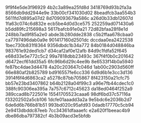 9f9f4e5de3f96929
4b2c3a89ea25fd8d
3418769d93b2fa3a
8566db9dd2944e9e
33b00cf341030d02
8beadfcb3aa554b3
5611fd7d895a07d2
8d709093679a586c
a26d0b33db12607d
1fa63c074c6d832e
ecb5be4d0d3ce575
252259ad071430a6
b5dd89fc215698a3
5617bafcb91e0a21
72d82bfaa28f8e1d
248bb7ad9f85a2e0
abde3b280dde2838
c5b2ffaa678cbaa0
ca7797496dab0a9e
901417160d2501dc
dccdaa0ea2422538
1bec730b831f8364
9356dbdc1b34a772
84b0184d048846ba
983761e92ded1cb7
d34caf2af0e12afb
84d9c1fdfa52f645
e68d33e5e772c5c2
99a7818dbb23493c
367f4f0b0c201642
d6472ecf61dd35a5
6fc96b6d29c4ee9b
8e6533f14b0a5940
fe87bc4dae3d4478
4a20c203647c046d
1ab00c2903d560ff
66e880af2b825789
bd916557fe6cc336
6d9d6b1e3cc3d136
3914f6f4d6863ca2
a5278c87bb705867
8f423150a21cfc75
bb57e23bd3407862
b64b2128a04f99c3
a96e7fb44cdec1c0
388fc90306ea395a
7a757c6712c45623
da18ed0464f252a9
389ccad8b722501e
15541705523caaa6
98df6bd37c57116a
f33202502a5cb106
1dcfe01aaadd3a2a
9e5bdc6e2036b2d7
6de6d6b766b81b51
993bd020c95afd93
0dadb17770c5cb94
2e9413dbddc87eeb
7cc34361dfaaaefc
e2a620f1beeac4b9
dbe86dba797382cf
4b3b09acd3e5bfdb
